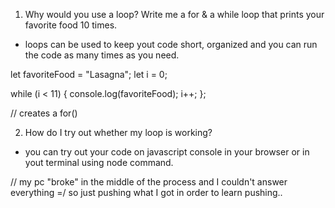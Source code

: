 1) Why would you use a loop? Write me a for & a while loop that prints your favorite food 10 times.

- loops can be used to keep yout code short, organized and you can run the code as many times as you need.


let favoriteFood = "Lasagna";
let i = 0;

while (i < 11) {
  console.log(favoriteFood);
  i++;
};


// creates a for()


2) How do I try out whether my loop is working?
- you can try out your code on javascript console in your browser or in yout terminal using node command.


// my pc "broke" in the middle of the process and I couldn't answer everything =/ so just pushing what I got in order to learn pushing..
